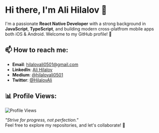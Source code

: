 # Hi there, I'm Ali Hilalov 👋

I'm a passionate **React Native Developer** with a strong background in **JavaScript**, **TypeScript**, and building modern cross-platfrom  mobile apps both iOS & Android. Welcome to my GitHub profile! 🚀

## 📫 How to reach me:
- **Email**: [hilalovali0501@gmail.com](mailto:hilalovali0501@gmail.com)
- **LinkedIn**: [Ali Hilalov](https://www.linkedin.com/in/ali-hilalov-282b74269/)
- **Medium**: [@hilalovali0501](https://medium.com/@hilalovali0501)
- **Twitter**: [@HilalovAli](https://x.com/HilalovAli)

## 📊 Profile Views:
![Profile Views](https://komarev.com/ghpvc/?username=alihilalov&color=blueviolet)

_"Strive for progress, not perfection."_  
Feel free to explore my repositories, and let's collaborate! 🌱

